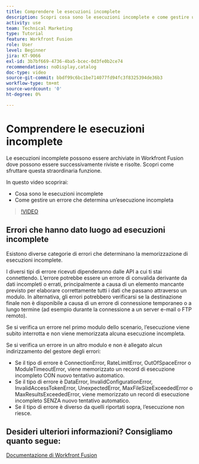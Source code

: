 ```yaml
---
title: Comprendere le esecuzioni incomplete
description: Scopri cosa sono le esecuzioni incomplete e come gestire un errore che determina un’esecuzione incompleta in [!DNL Adobe Workfront Fusion].
activity: use
team: Technical Marketing
type: Tutorial
feature: Workfront Fusion
role: User
level: Beginner
jira: KT-9066
exl-id: 3b7bf669-4736-4ba5-bcec-0d3fe0b2ce74
recommendations: noDisplay,catalog
doc-type: video
source-git-commit: bbdf99c6bc1be714077fd94fc3f8325394de36b3
workflow-type: tm+mt
source-wordcount: '0'
ht-degree: 0%

---
```


# Comprendere le esecuzioni incomplete

Le esecuzioni incomplete possono essere archiviate in Workfront Fusion dove possono essere successivamente riviste e risolte. Scopri come sfruttare questa straordinaria funzione.

In questo video scoprirai:

* Cosa sono le esecuzioni incomplete
* Come gestire un errore che determina un’esecuzione incompleta

>[!VIDEO](https://video.tv.adobe.com/v/335307/?quality=12&learn=on&enablevpops=1)

## Errori che hanno dato luogo ad esecuzioni incomplete

Esistono diverse categorie di errori che determinano la memorizzazione di esecuzioni incomplete.

I diversi tipi di errore ricevuti dipenderanno dalle API a cui ti stai connettendo. L’errore potrebbe essere un errore di convalida derivante da dati incompleti o errati, principalmente a causa di un elemento mancante previsto per elaborare correttamente tutti i dati che passano attraverso un modulo. In alternativa, gli errori potrebbero verificarsi se la destinazione finale non è disponibile a causa di un errore di connessione temporaneo o a lungo termine (ad esempio durante la connessione a un server e-mail o FTP remoto).

Se si verifica un errore nel primo modulo dello scenario, l’esecuzione viene subito interrotta e non viene memorizzata alcuna esecuzione incompleta.

Se si verifica un errore in un altro modulo e non è allegato alcun indirizzamento del gestore degli errori:

* Se il tipo di errore è ConnectionError, RateLimitError, OutOfSpaceError o ModuleTimeoutError, viene memorizzato un record di esecuzione incompleto CON nuovo tentativo automatico.
* Se il tipo di errore è DataError, InvalidConfigurationError, InvalidAccessTokenError, UnexpectedError, MaxFileSizeExceededError o MaxResultsExceededError, viene memorizzato un record di esecuzione incompleto SENZA nuovo tentativo automatico.
* Se il tipo di errore è diverso da quelli riportati sopra, l’esecuzione non riesce.

## Desideri ulteriori informazioni? Consigliamo quanto segue:

[Documentazione di Workfront Fusion](https://experienceleague.adobe.com/it/docs/workfront-fusion/using/get-started-with-fusion/understand-workfront-fusion/workfront-fusion-overview)
